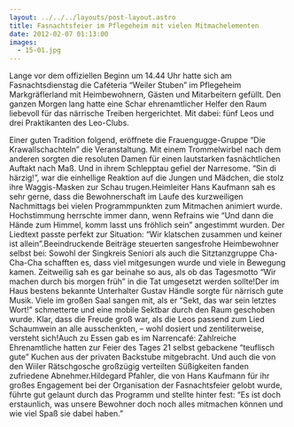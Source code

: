 ```yaml
---
layout: ../../../layouts/post-layout.astro
title: Fasnachtsfeier im Pflegeheim mit vielen Mitmachelementen
date: 2012-02-07 01:13:00
images:
  - 15-01.jpg
---
```


Lange vor dem offiziellen Beginn um 14.44 Uhr hatte sich am Fasnachtsdienstag die Caféteria “Weiler Stuben” im Pflegeheim Markgräflerland mit Heimbewohnern, Gästen und Mitarbeitern gefüllt. Den ganzen Morgen lang hatte eine Schar ehrenamtlicher Helfer den Raum liebevoll für das närrische Treiben hergerichtet. Mit dabei: fünf Leos und drei Praktikanten des Leo-Clubs.

Einer guten Tradition folgend, eröffnete die Frauengugge-Gruppe “Die Krawallschachteln” die Veranstaltung. Mit einem Trommelwirbel nach dem anderen sorgten die resoluten Damen für einen lautstarken fasnächtlichen Auftakt nach Maß. Und in ihrem Schlepptau gefiel der Narresome. “Sin di härzig!”, war die einhellige Reaktion auf die Jungen und Mädchen, die stolz ihre Waggis-Masken zur Schau trugen.Heimleiter Hans Kaufmann sah es sehr gerne, dass die Bewohnerschaft im Laufe des kurzweiligen Nachmittags bei vielen Programmpunkten zum Mitmachen animiert wurde. Hochstimmung herrschte immer dann, wenn Refrains wie “Und dann die Hände zum Himmel, komm lasst uns fröhlich sein” angestimmt wurden. Der Liedtext passte perfekt zur Situation: “Wir klatschen zusammen und keiner ist allein”.Beeindruckende Beiträge steuerten sangesfrohe Heimbewohner selbst bei: Sowohl der Singkreis Seniori als auch die Sitztanzgruppe Cha-Cha-Cha schafften es, dass viel mitgesungen wurde und viele in Bewegung kamen. Zeitweilig sah es gar beinahe so aus, als ob das Tagesmotto “Wir machen durch bis morgen früh” in die Tat umgesetzt werden sollte!Der im Haus bestens bekannte Unterhalter Gustav Händle sorgte für närrisch gute Musik. Viele im großen Saal sangen mit, als er “Sekt, das war sein letztes Wort!” schmetterte und eine mobile Sektbar durch den Raum geschoben wurde. Klar, dass die Freude groß war, als die Leos passend zum Lied Schaumwein an alle ausschenkten, – wohl dosiert und zentiliterweise, versteht sich!Auch zu Essen gab es im Narrencafé: Zahlreiche Ehrenamtliche hatten zur Feier des Tages 21 selbst gebackene “teuflisch gute” Kuchen aus der privaten Backstube mitgebracht. Und auch die von den Wiiler Rätschgosche großzügig verteilten Süßigkeiten fanden zufriedene Abnehmer.Hildegard Pfahler, die von Hans Kaufmann für ihr großes Engagement bei der Organisation der Fasnachtsfeier gelobt wurde, führte gut gelaunt durch das Programm und stellte hinter fest: “Es ist doch erstaunlich, was unsere Bewohner doch noch alles mitmachen können und wie viel Spaß sie dabei haben.”
